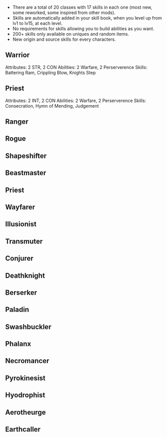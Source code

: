 - There are a total of 20 classes with 17 skills in each one (most new, some reworked, some inspired from other mods).
- Skills are automatically added in your skill book, when you level up from lv1 to lv15, at each level.
- No requirements for skills allowing you to build abilities as you want.
- 200+ skills only available on uniques and random items.
- New origin and source skills for every characters.

## Warrior

Attributes: 2 STR, 2 CON
Abilities: 2 Warfare, 2 Perserverence
Skills: Battering Ram, Crippling Blow, Knights Step

## Priest

Attributes: 2 INT, 2 CON
Abilities: 2 Warfare, 2 Perserverence
Skills: Consecration, Hymn of Mending, Judgement

## Ranger

## Rogue

## Shapeshifter

## Beastmaster

## Priest

## Wayfarer

## Illusionist

## Transmuter

## Conjurer

## Deathknight

## Berserker

## Paladin

## Swashbuckler

## Phalanx

## Necromancer

## Pyrokinesist

## Hyodrophist

## Aerotheurge

## Earthcaller

